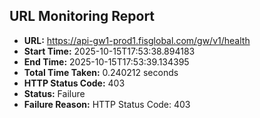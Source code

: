 ## URL Monitoring Report

- **URL:** https://api-gw1-prod1.fisglobal.com/gw/v1/health
- **Start Time:** 2025-10-15T17:53:38.894183
- **End Time:** 2025-10-15T17:53:39.134395
- **Total Time Taken:** 0.240212 seconds
- **HTTP Status Code:** 403
- **Status:** Failure
- **Failure Reason:** HTTP Status Code: 403
